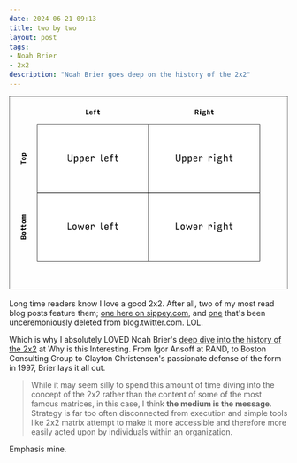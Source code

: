 ```yaml
---
date: 2024-06-21 09:13 
title: two by two
layout: post
tags: 
- Noah Brier
- 2x2
description: "Noah Brier goes deep on the history of the 2x2"
---
```


![2x2](/assets/2024/2x2.png)

Long time readers know I love a good 2x2. After all, two of my most read blog posts feature them; [one here on sippey.com](https://sippey.com/2010/11/even-if-its-fake-its-real.html), and [one](https://techcrunch.com/2012/08/16/twitter-api-client-apps/) that's been unceremoniously deleted from blog.twitter.com. LOL.

Which is why I absolutely LOVED Noah Brier's [deep dive into the history of the 2x2](https://whyisthisinteresting.substack.com/p/the-2x2-edition-624) at Why is this Interesting. From Igor Ansoff at RAND, to Boston Consulting Group to Clayton Christensen's passionate defense of the form in 1997, Brier lays it all out.

> While it may seem silly to spend this amount of time diving into the concept of the 2x2 rather than the content of some of the most famous matrices, in this case, I think **the medium is the message**. Strategy is far too often disconnected from execution and simple tools like 2x2 matrix attempt to make it more accessible and therefore more easily acted upon by individuals within an organization.

Emphasis mine.
